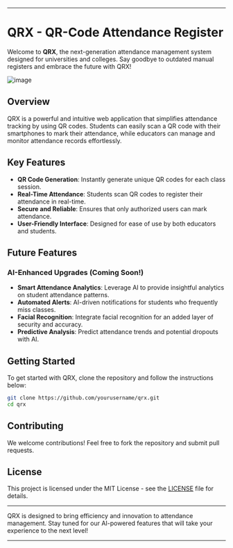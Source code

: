 
---

# QRX - QR-Code Attendance Register

Welcome to **QRX**, the next-generation attendance management system designed for universities and colleges. Say goodbye to outdated manual registers and embrace the future with QRX!

![image](https://github.com/user-attachments/assets/90aafcf2-4e01-4ab5-94a4-e23567cd98e5)



## Overview

QRX is a powerful and intuitive web application that simplifies attendance tracking by using QR codes. Students can easily scan a QR code with their smartphones to mark their attendance, while educators can manage and monitor attendance records effortlessly.

## Key Features

- **QR Code Generation**: Instantly generate unique QR codes for each class session.
- **Real-Time Attendance**: Students scan QR codes to register their attendance in real-time.
- **Secure and Reliable**: Ensures that only authorized users can mark attendance.
- **User-Friendly Interface**: Designed for ease of use by both educators and students.

## Future Features

### AI-Enhanced Upgrades (Coming Soon!)

- **Smart Attendance Analytics**: Leverage AI to provide insightful analytics on student attendance patterns.
- **Automated Alerts**: AI-driven notifications for students who frequently miss classes.
- **Facial Recognition**: Integrate facial recognition for an added layer of security and accuracy.
- **Predictive Analysis**: Predict attendance trends and potential dropouts with AI.

## Getting Started

To get started with QRX, clone the repository and follow the instructions below:

```bash
git clone https://github.com/yourusername/qrx.git
cd qrx
```

## Contributing

We welcome contributions! Feel free to fork the repository and submit pull requests.

## License

This project is licensed under the MIT License - see the [LICENSE](LICENSE) file for details.

---

QRX is designed to bring efficiency and innovation to attendance management. Stay tuned for our AI-powered features that will take your experience to the next level!

---
